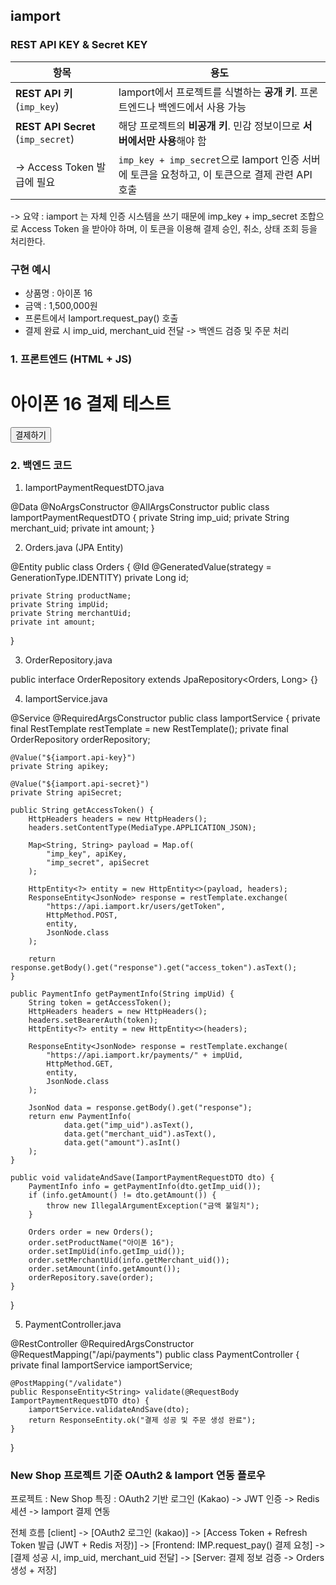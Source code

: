 ## iamport

### REST API KEY & Secret KEY

| 항목                                 | 용도                                                                    |
| ---------------------------------- | --------------------------------------------------------------------- |
| **REST API 키** (`imp_key`)         | Iamport에서 프로젝트를 식별하는 **공개 키**. 프론트엔드나 백엔드에서 사용 가능                     |
| **REST API Secret** (`imp_secret`) | 해당 프로젝트의 **비공개 키**. 민감 정보이므로 **서버에서만 사용**해야 함                         |
| → Access Token 발급에 필요              | `imp_key + imp_secret`으로 Iamport 인증 서버에 토큰을 요청하고, 이 토큰으로 결제 관련 API 호출 |

-> 요약 : iamport 는 자체 인증 시스템을 쓰기 때문에 imp_key + imp_secret 조합으로 Access Token 을 받아야 하며, 이 토큰을 이용해 결제 승인, 취소, 상태 조회 등을 처리한다.

### 구현 예시 

- 상품명 : 아이폰 16
- 금액 : 1,500,000원
- 프론트에서 Iamport.request_pay() 호출
- 결제 완료 시 imp_uid, merchant_uid 전달 -> 백엔드 검증 및 주문 처리

### 1. 프론트엔드 (HTML + JS)

<head>
  <meta charset="UTF-8">
  <title>아이폰 16 결제</title>
  <script src="https://cdn.iamport.kr/js/iamport.payment-1.1.8.js"></script>
</head>
<body>
  <h1>아이폰 16 결제 테스트</h1>
  <button onclick="requestPay()">결제하기</button>

  <script>
    function requestPay() {
        IMP.init("imp_yourcode"); // 본인의 가맹점 식별코드 사용

        IMP.request_pay({
            pg: "kakaopay",
            pay_method: "card",
            merchant_uid: "iphone16_" + new Date().getTime(), // 주문번호
            name: "아이폰 16",
            amount: 1500000,
            buyer_email: "test@naver.com",
            buyer_name: "홍길동",
            buyer_tel: "010-1234-5678",
            buyer_addr: "서울특별시 강남구",
            buyer_postcode: "12345" 
        }, function (rsp) {
            if (rsp.success) {
                // 결제 성공 시, 서버에 검증 요청
                fetch("http://localhost:8080/api/payment/validate", {
                    method: "POST",
                    headers: {"Content-Type": "application/json"},
                    body: JSON.stringify({
                        imp_uid: rsp.imp_uid,
                        merchant_uid: rsp.merchant_uid,
                        amount: rsp.paid_amount
                    })
                })
                .then(res => res.text())
                .then(msg => alert("서버 검증 완료: " + msg));
            } else {
                alert("결제 실패: " + rsp.error_msg);
            }
        });
    }
      </script>
</body>
</html>

### 2. 백엔드 코드

1. IamportPaymentRequestDTO.java

@Data
@NoArgsConstructor
@AllArgsConstructor
public class IamportPaymentRequestDTO {
    private String imp_uid;
    private String merchant_uid;
    private int amount;
}

2. Orders.java (JPA Entity)

@Entity
public class Orders {
    @Id @GeneratedValue(strategy = GenerationType.IDENTITY)
    private Long id;

    private String productName;
    private String impUid;
    private String merchantUid;
    private int amount;
}

3. OrderRepository.java

public interface OrderRepository extends JpaRepository<Orders, Long> {}

4. IamportService.java

@Service
@RequiredArgsConstructor
public class IamportService {
    private final RestTemplate restTemplate = new RestTemplate();
    private final OrderRepository orderRepository;

    @Value("${iamport.api-key}")
    private String apikey;

    @Value("${iamport.api-secret}")
    private String apiSecret;

    public String getAccessToken() {
        HttpHeaders headers = new HttpHeaders();
        headers.setContentType(MediaType.APPLICATION_JSON);

        Map<String, String> payload = Map.of(
            "imp_key", apiKey,
            "imp_secret", apiSecret
        );

        HttpEntity<?> entity = new HttpEntity<>(payload, headers);
        ResponseEntity<JsonNode> response = restTemplate.exchange(
            "https://api.iamport.kr/users/getToken",
            HttpMethod.POST,
            entity,
            JsonNode.class
        );

        return response.getBody().get("response").get("access_token").asText();
    }

    public PaymentInfo getPaymentInfo(String impUid) {
        String token = getAccessToken();
        HttpHeaders headers = new HttpHeaders();
        headers.setBearerAuth(token);
        HttpEntity<?> entity = new HttpEntity<>(headers);

        ResponseEntity<JsonNode> response = restTemplate.exchange(
            "https://api.iamport.kr/payments/" + impUid,
            HttpMethod.GET,
            entity,
            JsonNode.class
        );

        JsonNod data = response.getBody().get("response");
        return enw PaymentInfo(
                data.get("imp_uid").asText(),
                data.get("merchant_uid").asText(),
                data.get("amount").asInt()
        );
    }

    public void validateAndSave(IamportPaymentRequestDTO dto) {
        PaymentInfo info = getPaymentInfo(dto.getImp_uid());
        if (info.getAmount() != dto.getAmount()) {
            throw new IllegalArgumentException("금액 불일치");
        }

        Orders order = new Orders();
        order.setProductName("아이폰 16");
        order.setImpUid(info.getImp_uid());
        order.setMerchantUid(info.getMerchant_uid());
        order.setAmount(info.getAmount());
        orderRepository.save(order);
    }
}

5. PaymentController.java

@RestController
@RequiredArgsConstructor
@RequestMapping("/api/payments")
public class PaymentController {
    private final IamportService iamportService;

    @PostMapping("/validate")
    public ResponseEntity<String> validate(@RequestBody IamportPaymentRequestDTO dto) {
        iamportService.validateAndSave(dto);
        return ResponseEntity.ok("결제 성공 및 주문 생성 완료");
    }
    
}

### New Shop 프로젝트 기준 OAuth2 & Iamport 연동 플로우

프로젝트 : New Shop
특징 : OAuth2 기반 로그인 (Kakao) -> JWT 인증 -> Redis 세션 -> Iamport 결제 연동

전체 흐름 
[client] -> [OAuth2 로그인 (kakao)]
         -> [Access Token + Refresh Token 발급 (JWT + Redis 저장)]
         -> [Frontend: IMP.request_pay() 결제 요청]
         -> [결제 성공 시, imp_uid, merchant_uid 전달]
         -> [Server: 결제 정보 검증 -> Orders 생성 + 저장]
